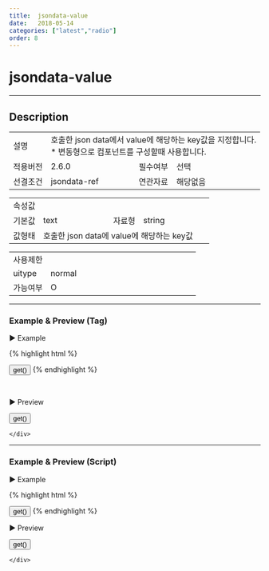 ```yaml
---
title:  jsondata-value
date:   2018-05-14
categories: ["latest","radio"]
order: 8
---
```


jsondata-value
===

---

## Description

<table style="width:100%">
    <colgroup>
        <col width="15%"/>
        <col width="35%"/>
        <col width="15%"/>
        <col width="35%"/>
    </colgroup>
    <tr>
        <td class="tdTitle tdBg">설명</td>
        <td colspan="3">
            호출한 json data에서 value에 해당하는 key값을 지정합니다.<br>
            * 변동형으로 컴포넌트를 구성할때 사용합니다.
        </td>
    </tr>
    <tr>
        <td class="tdTitle tdBg">적용버전</td>
        <td>2.6.0</td>
        <td class="tdTitle tdBg">필수여부</td>
        <td>선택</td>
    </tr>
    <tr>
        <td class="tdTitle tdBg">선결조건</td>
        <td>jsondata-ref</td>
        <td class="tdTitle tdBg">연관자료</td>
        <td>해당없음</td>
    </tr>
</table>
<table style="width:100%">
    <colgroup>
        <col width="15%"/>
        <col width="35%"/>
        <col width="15%"/>
        <col width="35%"/>
    </colgroup>
    <tr>
        <td class="tdTitle tdBg tdCenter" colspan="4">속성값</td>
    </tr>
    <tr>
        <td class="tdTitle tdBg">기본값</td>
        <td>text</td>
        <td class="tdTitle tdBg">자료형</td>
        <td>string</td>
    </tr>
    <tr>
        <td class="tdTitle tdBg">값형태</td>
        <td colspan="3">호출한 json data에 value에 해당하는 key값</td>
    </tr>
</table>
<table style="width:100%">
    <colgroup>
        <col width="20%"/>
        <col width="20%"/>
        <col width="20%"/>
        <col width="20%"/>
        <col width="20%"/>
    </colgroup>
    <tr>
        <td class="tdTitle tdBg tdCenter" colspan="5">사용제한</td>
    </tr>
    <tr>
        <td class="tdTitle tdBg">uitype</td>
        <td class="tdCenter">normal</td>
        <td></td>
        <td></td>
        <td></td>
    </tr>
    <tr>
        <td class="tdTitle tdBg">가능여부</td>
        <td class="tdBlue tdCenter">O</td>
        <td></td>
        <td></td>
        <td></td>
    </tr>
</table>

---
### Example & Preview (Tag)

<script>
    var SBUxData = [
        { text : "SBUx Radio1", valueKey : "radio1" },
        { text : "SBUx Radio2", valueKey : "radio2" },
        { text : "SBUx Radio3", valueKey : "radio3" }
    ];
</script>

<sbux-tabs id="exTab1" name="exTab1" uitype="normal" title-target-id-array="exTab1_1" title-text-array="normal(변동형)">
</sbux-tabs>
<div class="tab-content">
    <div id="exTab1_1">

▶ Example

{% highlight html %}
<script>
    var SBUxData = [
        { text : "SBUx Radio1", valueKey : "radio1" },
        { text : "SBUx Radio2", valueKey : "radio2" },
        { text : "SBUx Radio3", valueKey : "radio3" }
    ];
</script>
<sbux-radio id="sbIdx1" name="sbTagNm1" uitype="normal" jsondata-ref="SBUxData" jsondata-value="valueKey"></sbux-radio>
<input type="button" value="get()" onclick="alert(SBUxMethod.get('sbTagNm1'))">
{% endhighlight %}

<br>

▶ Preview

<sbux-radio id="sbIdx1" name="sbTagNm1" uitype="normal" jsondata-ref="SBUxData" jsondata-value="valueKey"></sbux-radio>
<input type="button" value="get()" onclick="alert(SBUxMethod.get('sbTagNm1'))">

    </div>
</div>

---
### Example & Preview (Script)

<sbux-tabs id="exTab2" name="exTab2" uitype="normal" title-target-id-array="exTab2_1" title-text-array="normal(변동형)">
</sbux-tabs>
<div class="tab-content">
    <div id="exTab2_1">

▶ Example

{% highlight html %}
<div id="sbArea1"></div>
<input type="button" value="get()" onclick="alert(SBUxMethod.get('sbScriptNm'))">
<script>
    var SBUxData = [
        { text : "SBUx Radio1", valueKey : "radio1" },
        { text : "SBUx Radio2", valueKey : "radio2" },
        { text : "SBUx Radio3", valueKey : "radio3" }
    ];
    $(document).ready(function(){
        $('#sbArea1').sbRadio({
            name : 'sbScriptNm',
            uitype : 'normal',
            jsondataRef : 'SBUxData',
            jsondataValue : 'valueKey'
        });
    }); 
</script>
{% endhighlight %}

<br>

▶ Preview 

<div id="sbArea1"></div>
<input type="button" value="get()" onclick="alert(SBUxMethod.get('sbScriptNm'))">
<script>
    $(document).ready(function(){
        $('#sbArea1').sbRadio({
            name : 'sbScriptNm',
            uitype : 'normal',
            jsondataRef : 'SBUxData',
            jsondataValue : 'valueKey'
        });
    });  
</script>

    </div>
</div>